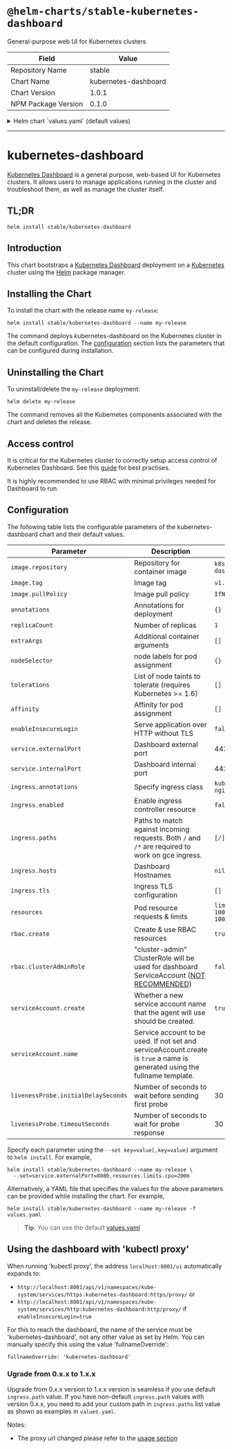# `@helm-charts/stable-kubernetes-dashboard`

General-purpose web UI for Kubernetes clusters

| Field               | Value                |
| ------------------- | -------------------- |
| Repository Name     | stable               |
| Chart Name          | kubernetes-dashboard |
| Chart Version       | 1.0.1                |
| NPM Package Version | 0.1.0                |

<details>

<summary>Helm chart `values.yaml` (default values)</summary>

```yaml
# Default values for kubernetes-dashboard
# This is a YAML-formatted file.
# Declare name/value pairs to be passed into your templates.
# name: value

image:
  repository: k8s.gcr.io/kubernetes-dashboard-amd64
  tag: v1.10.1
  pullPolicy: IfNotPresent

replicaCount: 1

## Here annotations can be added to the kubernetes dashboard deployment
annotations: {}
## Here labels can be added to the kubernetes dashboard deployment
##
labels: {}
# kubernetes.io/cluster-service: "true"
# kubernetes.io/name: "Kubernetes Dashboard"

## Serve application over HTTP without TLS
enableInsecureLogin: false

## Additional container arguments
##
# extraArgs:
#   - --enable-insecure-login
#   - --system-banner="Welcome to Kubernetes"

## Node labels for pod assignment
## Ref: https://kubernetes.io/docs/user-guide/node-selection/
##
nodeSelector: {}

## List of node taints to tolerate (requires Kubernetes >= 1.6)
tolerations: []
#  - key: "key"
#    operator: "Equal|Exists"
#    value: "value"
#    effect: "NoSchedule|PreferNoSchedule|NoExecute"

## Affinity
## ref: https://kubernetes.io/docs/concepts/configuration/assign-pod-node/#affinity-and-anti-affinity
affinity: {}

service:
  type: ClusterIP
  externalPort: 443

  ## This allows an override of the heapster service name
  ## Default: {{ .Chart.Name }}
  ##
  # nameOverride:

  ## Kubernetes Dashboard Service annotations
  ##
  ## For GCE ingress, the following annotation is required:
  ## service.alpha.kubernetes.io/app-protocols: '{"https":"HTTPS"}' if enableInsecureLogin=false
  ## or
  ## service.alpha.kubernetes.io/app-protocols: '{"http":"HTTP"}' if enableInsecureLogin=true
  annotations: {}

  ## Here labels can be added to the Kubernetes Dashboard service
  ##
  labels: {}
  # kubernetes.io/name: "Kubernetes Dashboard"

resources:
  limits:
    cpu: 100m
    memory: 100Mi
  requests:
    cpu: 100m
    memory: 100Mi

ingress:
  ## If true, Kubernetes Dashboard Ingress will be created.
  ##
  enabled: false

  ## Kubernetes Dashboard Ingress annotations
  ##
  # annotations:
  #   kubernetes.io/ingress.class: nginx
  #   kubernetes.io/tls-acme: 'true'
  ## If you plan to use TLS backend with enableInsecureLogin set to false
  ## (default), you need to uncomment the below.
  ## If you use ingress-nginx < 0.21.0
  #   nginx.ingress.kubernetes.io/secure-backends: "true"
  ## if you use ingress-nginx >= 0.21.0
  #   nginx.ingress.kubernetes.io/backend-protocol: "HTTPS"

  ## Kubernetes Dashboard Ingress paths
  ##
  paths:
    - /
  #  - /*
  ## Kubernetes Dashboard Ingress hostnames
  ## Must be provided if Ingress is enabled
  ##
  # hosts:
  #   - kubernetes-dashboard.domain.com
  ## Kubernetes Dashboard Ingress TLS configuration
  ## Secrets must be manually created in the namespace
  ##
  # tls:
  #   - secretName: kubernetes-dashboard-tls
  #     hosts:
  #       - kubernetes-dashboard.domain.com

rbac:
  # Specifies whether RBAC resources should be created
  create: true

  # Specifies whether cluster-admin ClusterRole will be used for dashboard
  # ServiceAccount (NOT RECOMMENDED).
  clusterAdminRole: false

serviceAccount:
  # Specifies whether a service account should be created
  create: true
  # The name of the service account to use.
  # If not set and create is true, a name is generated using the fullname template
  name:

livenessProbe:
  # Number of seconds to wait before sending first probe
  initialDelaySeconds: 30
  # Number of seconds to wait for probe response
  timeoutSeconds: 30
```

</details>

---

# kubernetes-dashboard

[Kubernetes Dashboard](https://github.com/kubernetes/dashboard) is a general purpose, web-based UI for Kubernetes clusters. It allows users to manage applications running in the cluster and troubleshoot them, as well as manage the cluster itself.

## TL;DR

```console
helm install stable/kubernetes-dashboard
```

## Introduction

This chart bootstraps a [Kubernetes Dashboard](https://github.com/kubernetes/dashboard) deployment on a [Kubernetes](http://kubernetes.io) cluster using the [Helm](https://helm.sh) package manager.

## Installing the Chart

To install the chart with the release name `my-release`:

```console
helm install stable/kubernetes-dashboard --name my-release
```

The command deploys kubernetes-dashboard on the Kubernetes cluster in the default configuration. The [configuration](#configuration) section lists the parameters that can be configured during installation.

## Uninstalling the Chart

To uninstall/delete the `my-release` deployment:

```console
helm delete my-release
```

The command removes all the Kubernetes components associated with the chart and deletes the release.

## Access control

It is critical for the Kubernetes cluster to correctly setup access control of Kubernetes Dashboard. See this [guide](https://github.com/kubernetes/dashboard/wiki/Access-control) for best practises.

It is highly recommended to use RBAC with minimal privileges needed for Dashboard to run.

## Configuration

The following table lists the configurable parameters of the kubernetes-dashboard chart and their default values.

| Parameter                           | Description                                                                                                                 | Default                                                                    |
| ----------------------------------- | --------------------------------------------------------------------------------------------------------------------------- | -------------------------------------------------------------------------- |
| `image.repository`                  | Repository for container image                                                                                              | `k8s.gcr.io/kubernetes-dashboard-amd64`                                    |
| `image.tag`                         | Image tag                                                                                                                   | `v1.10.1`                                                                  |
| `image.pullPolicy`                  | Image pull policy                                                                                                           | `IfNotPresent`                                                             |
| `annotations`                       | Annotations for deployment                                                                                                  | `{}`                                                                       |
| `replicaCount`                      | Number of replicas                                                                                                          | `1`                                                                        |
| `extraArgs`                         | Additional container arguments                                                                                              | `[]`                                                                       |
| `nodeSelector`                      | node labels for pod assignment                                                                                              | `{}`                                                                       |
| `tolerations`                       | List of node taints to tolerate (requires Kubernetes >= 1.6)                                                                | `[]`                                                                       |
| `affinity`                          | Affinity for pod assignment                                                                                                 | `[]`                                                                       |
| `enableInsecureLogin`               | Serve application over HTTP without TLS                                                                                     | `false`                                                                    |
| `service.externalPort`              | Dashboard external port                                                                                                     | 443                                                                        |
| `service.internalPort`              | Dashboard internal port                                                                                                     | 443                                                                        |
| `ingress.annotations`               | Specify ingress class                                                                                                       | `kubernetes.io/ingress.class: nginx`                                       |
| `ingress.enabled`                   | Enable ingress controller resource                                                                                          | `false`                                                                    |
| `ingress.paths`                     | Paths to match against incoming requests. Both `/` and `/*` are required to work on gce ingress.                            | `[/]`                                                                      |
| `ingress.hosts`                     | Dashboard Hostnames                                                                                                         | `nil`                                                                      |
| `ingress.tls`                       | Ingress TLS configuration                                                                                                   | `[]`                                                                       |
| `resources`                         | Pod resource requests & limits                                                                                              | `limits: {cpu: 100m, memory: 100Mi}, requests: {cpu: 100m, memory: 100Mi}` |
| `rbac.create`                       | Create & use RBAC resources                                                                                                 | `true`                                                                     |
| `rbac.clusterAdminRole`             | "cluster-admin" ClusterRole will be used for dashboard ServiceAccount ([NOT RECOMMENDED](#access-control))                  | `false`                                                                    |
| `serviceAccount.create`             | Whether a new service account name that the agent will use should be created.                                               | `true`                                                                     |
| `serviceAccount.name`               | Service account to be used. If not set and serviceAccount.create is `true` a name is generated using the fullname template. |                                                                            |
| `livenessProbe.initialDelaySeconds` | Number of seconds to wait before sending first probe                                                                        | 30                                                                         |
| `livenessProbe.timeoutSeconds`      | Number of seconds to wait for probe response                                                                                | 30                                                                         |

Specify each parameter using the `--set key=value[,key=value]` argument to `helm install`. For example,

```console
helm install stable/kubernetes-dashboard --name my-release \
  --set=service.externalPort=8080,resources.limits.cpu=200m
```

Alternatively, a YAML file that specifies the values for the above parameters can be provided while installing the chart. For example,

```console
helm install stable/kubernetes-dashboard --name my-release -f values.yaml
```

> **Tip**: You can use the default [values.yaml](values.yaml)

## Using the dashboard with 'kubectl proxy'

When running 'kubectl proxy', the address `localhost:8001/ui` automatically expands to:

- `http://localhost:8001/api/v1/namespaces/kube-system/services/https:kubernetes-dashboard:https/proxy/` or
- `http://localhost:8001/api/v1/namespaces/kube-system/services/http:kubernetes-dashboard:http/proxy/` if `enableInsecureLogin=true`

For this to reach the dashboard, the name of the service must be 'kubernetes-dashboard', not any other value as set by Helm. You can manually specify this using the value 'fullnameOverride':

```
fullnameOverride: 'kubernetes-dashboard'
```

### Ugrade from 0.x.x to 1.x.x

Upgrade from 0.x.x version to 1.x.x version is seamless if you use default `ingress.path` value. If you have non-default `ingress.path` values with version 0.x.x, you need to add your custom path in `ingress.paths` list value as shown as examples in `values.yaml`.

Notes:

- The proxy url changed please refer to the [usage section](#using-the-dashboard-with-kubectl-proxy')
